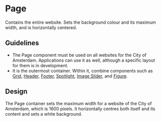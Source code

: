 <!-- @license CC0-1.0 -->

# Page

Contains the entire website.
Sets the background colour and its maximum width, and is horizontally centered.

## Guidelines

- The Page component must be used on all websites for the City of Amsterdam.
  Applications can use it as well, although a specific layout for them is in development.
- It is the outermost container. Within it, combine components such as
  [Grid](https://designsystem.amsterdam/?path=/docs/components-layout-grid--docs),
  [Header](https://designsystem.amsterdam/?path=/docs/components-containers-header--docs),
  [Footer](https://designsystem.amsterdam/?path=/docs/components-containers-footer--docs),
  [Spotlight](https://designsystem.amsterdam/?path=/docs/components-containers-spotlight--docs),
  [Image Slider](https://designsystem.amsterdam/?path=/docs/components-media-image-slider--docs),
  and [Figure](https://designsystem.amsterdam/?path=/docs/components-media-figure--docs).

## Design

The Page container sets the maximum width for a website of the City of Amsterdam, which is 1600 pixels.
It horizontally centres both itself and its content and sets a white background.
